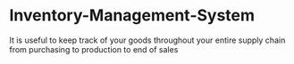# Inventory-Management-System
It is useful to keep track of your goods throughout your entire supply chain from purchasing to production to end of sales
